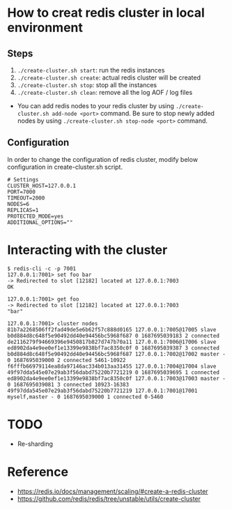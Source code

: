 # How to creat redis cluster in local environment
## Steps
1. `./create-cluster.sh start`: run the redis instances 
2. `./create-cluster.sh create`: actual redis cluster will be created 
3. `./create-cluster.sh stop`: stop all the instances
4. `./create-cluster.sh clean`: remove all the log AOF / log files  

- You can add redis nodes to your redis cluster by using `./create-cluster.sh add-node <port>` command. Be sure to stop newly added nodes by using `./create-cluster.sh stop-node <port>` command.   
## Configuration 
In order to change the configuration of redis cluster, modify below configuration in create-cluster.sh script.  
```text
# Settings
CLUSTER_HOST=127.0.0.1
PORT=7000
TIMEOUT=2000
NODES=6
REPLICAS=1
PROTECTED_MODE=yes
ADDITIONAL_OPTIONS=""
```

# Interacting with the cluster 
```shell
$ redis-cli -c -p 7001
127.0.0.1:7001> set foo bar
-> Redirected to slot [12182] located at 127.0.0.1:7003
OK

127.0.0.1:7001> get foo 
-> Redirected to slot [12182] located at 127.0.0.1:7003
"bar"

127.0.0.1:7001> cluster nodes 
81b7a2268506ff2fad49de5e6b62f57c888d0165 127.0.0.1:7005@17005 slave b0d884d8c648f5e90492dd40e94456bc5968f687 0 1687695039183 2 connected
de2116279f94669396e9450817b827d747b70a11 127.0.0.1:7006@17006 slave ed8902da4e9ee0ef1e13399e9838bf7ac8350c0f 0 1687695039387 3 connected
b0d884d8c648f5e90492dd40e94456bc5968f687 127.0.0.1:7002@17002 master - 0 1687695039000 2 connected 5461-10922
f6fffb66979114ea8da97146ac334b013aa31455 127.0.0.1:7004@17004 slave 49f97dda545e07e29ab3f56dabd75220b7721219 0 1687695039695 1 connected
ed8902da4e9ee0ef1e13399e9838bf7ac8350c0f 127.0.0.1:7003@17003 master - 0 1687695039081 3 connected 10923-16383
49f97dda545e07e29ab3f56dabd75220b7721219 127.0.0.1:7001@17001 myself,master - 0 1687695039000 1 connected 0-5460
```

# TODO 
- Re-sharding 

# Reference 
- https://redis.io/docs/management/scaling/#create-a-redis-cluster
- https://github.com/redis/redis/tree/unstable/utils/create-cluster
